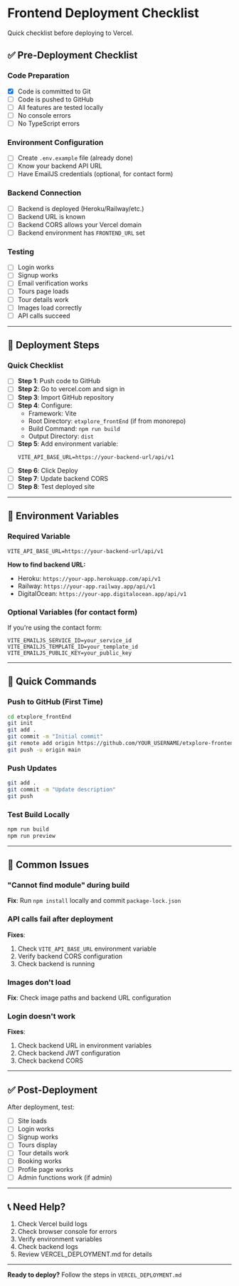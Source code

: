# Frontend Deployment Checklist

Quick checklist before deploying to Vercel.

## ✅ Pre-Deployment Checklist

### Code Preparation
- [x] Code is committed to Git
- [ ] Code is pushed to GitHub
- [ ] All features are tested locally
- [ ] No console errors
- [ ] No TypeScript errors

### Environment Configuration
- [ ] Create `.env.example` file (already done)
- [ ] Know your backend API URL
- [ ] Have EmailJS credentials (optional, for contact form)

### Backend Connection
- [ ] Backend is deployed (Heroku/Railway/etc.)
- [ ] Backend URL is known
- [ ] Backend CORS allows your Vercel domain
- [ ] Backend environment has `FRONTEND_URL` set

### Testing
- [ ] Login works
- [ ] Signup works
- [ ] Email verification works
- [ ] Tours page loads
- [ ] Tour details work
- [ ] Images load correctly
- [ ] API calls succeed

---

## 🚀 Deployment Steps

### Quick Checklist

- [ ] **Step 1**: Push code to GitHub
- [ ] **Step 2**: Go to vercel.com and sign in
- [ ] **Step 3**: Import GitHub repository
- [ ] **Step 4**: Configure:
  - Framework: Vite
  - Root Directory: `etxplore_frontEnd` (if from monorepo)
  - Build Command: `npm run build`
  - Output Directory: `dist`
- [ ] **Step 5**: Add environment variable:
  ```
  VITE_API_BASE_URL=https://your-backend-url/api/v1
  ```
- [ ] **Step 6**: Click Deploy
- [ ] **Step 7**: Update backend CORS
- [ ] **Step 8**: Test deployed site

---

## 📝 Environment Variables

### Required Variable

```env
VITE_API_BASE_URL=https://your-backend-url/api/v1
```

**How to find backend URL:**
- Heroku: `https://your-app.herokuapp.com/api/v1`
- Railway: `https://your-app.railway.app/api/v1`
- DigitalOcean: `https://your-app.digitalocean.app/api/v1`

### Optional Variables (for contact form)

If you're using the contact form:

```env
VITE_EMAILJS_SERVICE_ID=your_service_id
VITE_EMAILJS_TEMPLATE_ID=your_template_id
VITE_EMAILJS_PUBLIC_KEY=your_public_key
```

---

## 🔧 Quick Commands

### Push to GitHub (First Time)

```bash
cd etxplore_frontEnd
git init
git add .
git commit -m "Initial commit"
git remote add origin https://github.com/YOUR_USERNAME/etxplore-frontend.git
git push -u origin main
```

### Push Updates

```bash
git add .
git commit -m "Update description"
git push
```

### Test Build Locally

```bash
npm run build
npm run preview
```

---

## 🐛 Common Issues

### "Cannot find module" during build

**Fix**: Run `npm install` locally and commit `package-lock.json`

### API calls fail after deployment

**Fixes**:
1. Check `VITE_API_BASE_URL` environment variable
2. Verify backend CORS configuration
3. Check backend is running

### Images don't load

**Fix**: Check image paths and backend URL configuration

### Login doesn't work

**Fixes**:
1. Check backend URL in environment variables
2. Check backend JWT configuration
3. Check backend CORS

---

## ✅ Post-Deployment

After deployment, test:

- [ ] Site loads
- [ ] Login works
- [ ] Signup works  
- [ ] Tours display
- [ ] Tour details work
- [ ] Booking works
- [ ] Profile page works
- [ ] Admin functions work (if admin)

---

## 📞 Need Help?

1. Check Vercel build logs
2. Check browser console for errors
3. Verify environment variables
4. Check backend logs
5. Review VERCEL_DEPLOYMENT.md for details

---

**Ready to deploy?** Follow the steps in `VERCEL_DEPLOYMENT.md`

